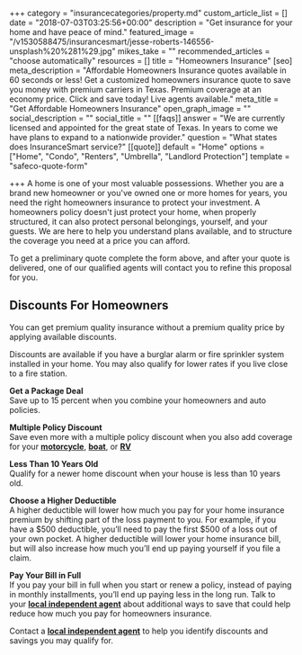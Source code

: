 +++
category = "insurancecategories/property.md"
custom_article_list = []
date = "2018-07-03T03:25:56+00:00"
description = "Get insurance for your home and have peace of mind."
featured_image = "/v1530588475/insurancesmart/jesse-roberts-146556-unsplash%20%281%29.jpg"
mikes_take = ""
recommended_articles = "choose automatically"
resources = []
title = "Homeowners Insurance"
[seo]
meta_description = "Affordable Homeowners Insurance quotes available in 60 seconds or less!  Get a customized homeowners insurance quote to save you money with premium carriers in Texas. Premium coverage at an economy price. Click and save today! Live agents available."
meta_title = "Get Affordable Homeowners Insurance"
open_graph_image = ""
social_description = ""
social_title = ""
[[faqs]]
answer = "We are currently licensed and appointed for the great state of Texas.  In years to come we have plans to expand to a nationwide provider."
question = "What states does InsuranceSmart service?"
[[quote]]
default = "Home"
options = ["Home", "Condo", "Renters", "Umbrella", "Landlord Protection"]
template = "safeco-quote-form"

+++
A home is one of your most valuable possessions. Whether you are a brand new homeowner or you've owned one or more homes for years, you need the right homeowners insurance to protect your investment.  A homeowners policy doesn't just protect your home, when properly structured, it can also protect personal belongings, yourself, and your guests.  We are here to help you understand plans available, and to structure the coverage you need at a price you can afford.

To get a preliminary quote complete the form above,  and after your quote is delivered, one of our qualified agents will contact you to refine this proposal for you.

## Discounts For Homeowners

You can get premium quality insurance without a premium quality price by applying available discounts.

Discounts are available if you have a burglar alarm or fire sprinkler system installed in your home.  You may also qualify for lower rates if you live close to a fire station. 

**Get a Package Deal**  
Save up to 15 percent when you combine your homeowners and auto policies.

**Multiple Policy Discount**  
Save even more with a multiple policy discount when you also add coverage for your [**motorcycle**](https://www.safeco.com/products/motorcycle-insurance), [**boat**](https://www.safeco.com/products/boat-insurance), or [**RV**](https://www.safeco.com/products/rv-insurance)

**Less Than 10 Years Old**  
Qualify for a newer home discount when your house is less than 10 years old.

**Choose a Higher Deductible**  
A higher deductible will lower how much you pay for your home insurance premium by shifting part of the loss payment to you. For example, if you have a $500 deductible, you’ll need to pay the first $500 of a loss out of your own pocket. A higher deductible will lower your home insurance bill, but will also increase how much you’ll end up paying yourself if you file a claim.

**Pay Your Bill in Full**  
If you pay your bill in full when you start or renew a policy, instead of paying in monthly installments, you’ll end up paying less in the long run. Talk to your [**local independent agent**](https://insurance-agent.safeco.com/find-an-insurance-agency/app) about additional ways to save that could help reduce how much you pay for homeowners insurance.

Contact a [**local independent agent**](/contact "Contact an agent.") to help you identify discounts and savings you may qualify for.
